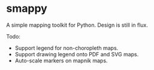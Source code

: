 
# smappy

A simple mapping toolkit for Python. Design is still in flux.

Todo:

  * Support legend for non-choropleth maps.
  * Support drawing legend onto PDF and SVG maps.
  * Auto-scale markers on mapnik maps.